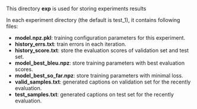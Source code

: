 This directory **exp** is used for storing experiments results

In each experiment directory (the default is test_1), it contains following files:
- **model.npz.pkl**: training configuration parameters for this experiment.
- **history_errs.txt**: train errors in each iteration.
- **history_score.txt**: store the evaluation scores of validation set and test set.
- **model_best_bleu.npz**: store training parameters with best evaluation scores.
- **model_best_so_far.npz**: store training parameters with minimal loss.
- **valid_samples.txt**: generated captions on validation set for the recently evaluation.
- **test_samples.txt**: generated captions on test set for the recently evaluation.

